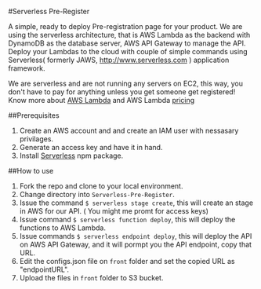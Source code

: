#Serverless Pre-Register

A simple, ready to deploy Pre-registration page for your product. We are using the serverless architecture, that is AWS Lambda as the backend with DynamoDB as the database server, AWS API Gateway to manage the API. Deploy your Lambdas to the cloud with couple of simple commands using  Serverless( formerly JAWS, http://www.serverless.com ) application framework.

We are serverless and are not running any servers on EC2, this way, you don't have to pay for anything unless you get someone get registered! Know more about [AWS Lambda](https://aws.amazon.com/documentation/lambda/) and AWS Lambda [pricing]( https://aws.amazon.com/lambda/pricing/)

##Prerequisites
1. Create an AWS account and and create an IAM user with nessasary privilages.
2. Generate an access key and have it in hand.
3. Install [Serverless](http://www.serverless.com) npm package. 

##How to use

1. Fork the repo and clone to your local environment. 
2. Change directory into `Serverless-Pre-Register`.
3. Issue the command `$ serverless stage create`, this will create an stage in AWS for our API. ( You might me promt for access keys)
4. Issue command `$ serverless function deploy`, this will deploy the functions to AWS Lambda.
5. Issue commands `$ serverless endpoint deploy`, this will deploy the API on AWS API Gateway, and it will pormpt you the API endpoint, copy that URL.
5. Edit the configs.json file on `front` folder and set the copied URL as "endpointURL".
6. Upload the files in `front` folder to S3 bucket.
